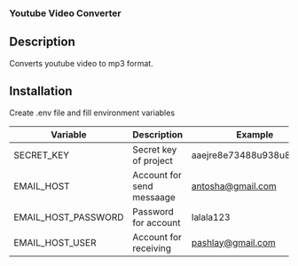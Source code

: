 
### Youtube Video Converter

## Description

Converts youtube video to mp3 format.

## Installation

Create .env file and fill environment variables

| Variable          |   Description              | Example                   |
|-------------------|----------------------------|---------------------------|
|SECRET_KEY         |   Secret key of project    | aaejre8e73488u938u8fjadk_j|
|EMAIL_HOST         |   Account for send messaage| antosha@gmail.com         |
|EMAIL_HOST_PASSWORD|   Password for account     | lalala123                 |
|EMAIL_HOST_USER    |   Account for receiving    | pashlay@gmail.com         |